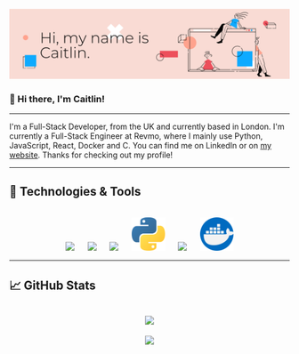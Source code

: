 <!-- **caitlingbailey/caitlingbailey** is a ✨ _special_ ✨ repository because its `README.md` (this file) appears on your GitHub profile. -->
[![Header](https://raw.githubusercontent.com/caitlingbailey/caitlingbailey/master/assets/github%20banner.png "Header")](http://www.caitlingbailey.com)
### 👋 Hi there, I'm Caitlin! 

---

I'm a Full-Stack Developer, from the UK and currently based in London. I'm currently a Full-Stack Engineer at Revmo, where I mainly use Python, JavaScript, React, Docker and C. You can find me on LinkedIn or on [my website](http://www.caitlingbailey.com). Thanks for checking out my profile!

---

## 🔧 Technologies & Tools

<div align="center">
  <br />
  <img
    src="https://cdn.jsdelivr.net/gh/devicons/devicon@latest/icons/html5/html5-plain.svg"
    width="60px"
  />&nbsp;&nbsp;&nbsp;&nbsp;&nbsp;
  <img
    src="https://cdn.jsdelivr.net/gh/devicons/devicon@latest/icons/css3/css3-plain.svg"
    width="60px"
    />&nbsp;&nbsp;&nbsp;&nbsp;&nbsp;
  <img
    src="https://cdn.jsdelivr.net/gh/devicons/devicon@latest/icons/javascript/javascript-plain.svg"
    width="60px"
  />&nbsp;&nbsp;&nbsp;&nbsp;&nbsp;
  <img
    src="assets/python-logo.svg"
    width="60px"
  />&nbsp;&nbsp;&nbsp;&nbsp;&nbsp;
  <img
    src="https://cdn.jsdelivr.net/gh/devicons/devicon@latest/icons/react/react-original.svg"
    width="60px"
  />&nbsp;&nbsp;&nbsp;&nbsp;&nbsp;
  <img
    src="assets/docker.svg"
    width="60px"
  />
  <br />
</div>

---
## &#x1f4c8; GitHub Stats

<div align="center">
  <br />
  <img
    src="https://github-readme-stats.vercel.app/api?username=caitlingbailey&show_icons=true&theme=react&&hide_border=true"
  />
  <br />
  <br />
  <img
    src="https://github-readme-streak-stats.herokuapp.com/?user=caitlingbailey&&theme=react&&hide_border=true"
  />
  <br />
</div>

<!-- <a href="https://github.com/CaitlinGBailey/CaitlinGBailey">
  <img align="center" src="https://github-readme-stats.vercel.app/api/top-langs/?username=CaitlinGBailey&hide=java,html,tex,less,jupyter%20notebook,css,scss&title_color=ffffff&text_color=c9cacc&icon_color=2bbc8a&bg_color=1d1f21&langs_count=3" />
</a>
<a href="https://github.com/CaitlinGBailey/CaitlinGBailey">
  <img align="center" src="https://github-readme-stats.vercel.app/api?username=CaitlinGBailey&show_icons=true&line_height=27&count_private=true&title_color=ffffff&text_color=c9cacc&icon_color=2bbc8a&bg_color=1d1f21" alt="Caitlin's GitHub Stats" />
</a> -->
<!-- [![Caitlin's GitHub stats](https://github-readme-stats.vercel.app/api?username=caitlingbailey)](https://github.com/anuraghazra/github-readme-stats) -->
<!-- ![Caitlin's GitHub stats](https://github-readme-stats.vercel.app/api?username=caitlingbailey&show_icons=true&theme=radical&count_private=true)

<!--

Here are some ideas to get you started:
🌱 I’m currently learning React

📫 How to reach me: [my website](http://www.caitlingbailey.com)
- 🔭 I’m currently working on ...
- 🌱 I’m currently learning ...
- 👯 I’m looking to collaborate on ...
- 🤔 I’m looking for help with ...
- 💬 Ask me about ...
- 📫 How to reach me: ...
- 😄 Pronouns: ...
- ⚡ Fun fact: ...

![](https://img.shields.io/badge/OS-Linux-informational?style=flat&logo=linux&logoColor=white&color=2bbc8a)
![](https://img.shields.io/badge/Code-Python-informational?style=flat&logo=python&logoColor=white&color=2bbc8a)
![](https://img.shields.io/badge/Code-JavaScript-informational?style=flat&logo=javascript&logoColor=white&color=2bbc8a)
![](https://img.shields.io/badge/Code-React-informational?style=flat&logo=react.js&logoColor=white&color=2bbc8a)
![](https://img.shields.io/badge/Tools-PostgreSQL-informational?style=flat&logo=postgresql&logoColor=white&color=2bbc8a)
![](https://img.shields.io/badge/Tools-Docker-informational?style=flat&logo=docker&logoColor=white&color=2bbc8a)

-->
